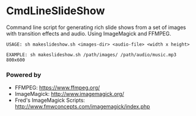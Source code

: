 # CmdLineSlideShow
Command line script for generating rich slide shows from a set of images with transition effects and audio. Using ImageMagick and FFMPEG.

```
USAGE: sh makeslideshow.sh <images-dir> <audio-file> <width x height>

EXAMPLE: sh makeslideshow.sh /path/images/ /path/audio/music.mp3 800x600
```

### Powered by
* FFMPEG: https://www.ffmpeg.org/
* ImageMagick: http://www.imagemagick.org/
* Fred's ImageMagick Scripts: http://www.fmwconcepts.com/imagemagick/index.php
